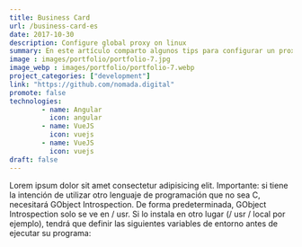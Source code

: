 ```yaml
---
title: Business Card
url: /business-card-es
date: 2017-10-30
description: Configure global proxy on linux
summary: En este artículo comparto algunos tips para configurar un proxy global en sistemas operativos GNU/Linux
image : images/portfolio/portfolio-7.jpg
image_webp : images/portfolio/portfolio-7.webp
project_categories: ["development"]
link: "https://github.com/nomada.digital"
promote: false
technologies:
        - name: Angular
          icon: angular
        - name: VueJS
          icon: vuejs
        - name: VueJS
          icon: vuejs
draft: false
---
```


Lorem ipsum dolor sit amet consectetur adipisicing elit. Importante: si tiene la intención de utilizar otro lenguaje de programación que no sea C, necesitará GObject Introspection. De forma predeterminada, GObject Introspection solo se ve en / usr. Si lo instala en otro lugar (/ usr / local por ejemplo), tendrá que definir las siguientes variables de entorno antes de ejecutar su programa:
